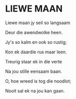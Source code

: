 # LIEWE MAAN

Liewe maan jy seil so langsaam

Deur die awendwolke heen.

Jy's so kalm en ook so rustig;

Kon ek daardie rus maar leen.

Treurig staar ek in die verte

Na jou stille eensaam baan.

O, hoe wreed is tog die noodlot;

Nooit sal ek na jou kan gaan.

